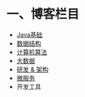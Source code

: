 # 一、博客栏目
- [Java基础](https://github.com/iRain93/Blog/projects/4) <br/>
- [数据结构](https://github.com/iRain93/Blog/projects/6) <br/>
- [计算机算法](https://github.com/iRain93/Blog/projects/5) <br/>
- [大数据](https://github.com/iRain93/Blog/projects/7) <br/>
- [研发 & 架构](https://github.com/iRain93/Blog/projects/3) <br/>
- [微服务](https://github.com/iRain93/Blog/projects/1) <br/>
- 开发工具 <br/>



